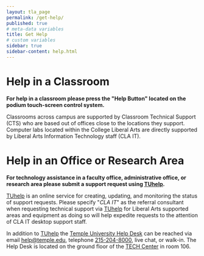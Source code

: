 ```yaml
---
layout: tla_page
permalink: /get-help/
published: true
# meta-data variables
title: Get Help
# custom variables
sidebar: true
sidebar-content: help.html
---
```


# Help in a Classroom

**For help in a classroom please press the "Help Button" located on the podium touch-screen control system.**

Classrooms across campus are supported by Classroom Technical Support (CTS) who are based out of offices close to the locations they support. Computer labs located within the College Liberal Arts are directly supported by Liberal Arts Information Technology staff (CLA IT).


# Help in an Office or Research Area

**For technology assistance in a faculty office, administrative office, or research area please submit a support request using [TUhelp][tuhelp].**

[TUhelp][tuhelp] is an online service for creating, updating, and monitoring the status of support requests. Please specify "_CLA IT_" as the referral consultant when requesting technical support via [TUhelp][tuhelp] for Liberal Arts supported areas and equipment as doing so will help expedite requests to the attention of CLA IT desktop support staff.

In addition to [TUhelp][tuhelp] the [Temple University Help Desk][helpdesk] can be reached via email [help@temple.edu][hd-email], telephone [215-204-8000][hd-phone], live chat, or walk-in. The Help Desk is located on the ground floor of the [TECH Center][techcenter] in room 106.

[tuhelp]: https://tuhelp.temple.edu
[helpdesk]: https://computerservices.temple.edu/technical-support
[hd-phone]: tel:215-204-8000
[hd-email]: mailto:help@temple.edu
[techcenter]: https://computerservices.temple.edu/lab/tech-center
